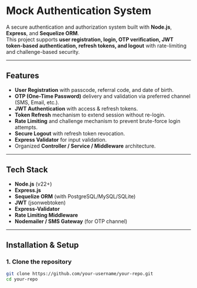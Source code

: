 # Mock Authentication System

A secure authentication and authorization system built with **Node.js**, **Express**, and **Sequelize ORM**.  
This project supports **user registration, login, OTP verification, JWT token-based authentication, refresh tokens, and logout** with rate-limiting and challenge-based security.

---

## Features

- **User Registration** with passcode, referral code, and date of birth.
- **OTP (One-Time Password)** delivery and validation via preferred channel (SMS, Email, etc.).
- **JWT Authentication** with access & refresh tokens.
- **Token Refresh** mechanism to extend session without re-login.
- **Rate Limiting** and challenge mechanism to prevent brute-force login attempts.
- **Secure Logout** with refresh token revocation.
- **Express Validator** for input validation.
- Organized **Controller / Service / Middleware** architecture.

---

## Tech Stack

- **Node.js** (v22+)
- **Express.js**
- **Sequelize ORM** (with PostgreSQL/MySQL/SQLite)
- **JWT** (jsonwebtoken)
- **Express-Validator**
- **Rate Limiting Middleware**
- **Nodemailer / SMS Gateway** (for OTP channel)

---

## Installation & Setup

### 1. Clone the repository

```bash
git clone https://github.com/your-username/your-repo.git
cd your-repo
```
